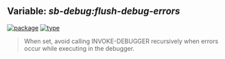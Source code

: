 ## Variable: ***sb-debug:*flush-debug-errors****
[![package](https://img.shields.io/badge/Package-SB--DEBUG-5f9ea0.svg?style=social&colorA=999999)](../) [![type](https://img.shields.io/badge/Type-Variable-5f9ea0.svg?style=social&colorA=999999)](../#variable) 

> When set, avoid calling INVOKE-DEBUGGER recursively when errors occur while
> executing in the debugger.

